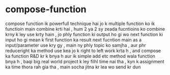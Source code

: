 # compose-function
compose function ik powerfull technique hai jo k  multiple function ko ik functioin main combine krti hai , 
hum 2 ya 2 sy zeada fucntioins ko combine krny k ley use krty hain , jo phly function ki output  ho gi wo next function ki input ho gi mean k first function ka result next fucntion main as a input/parameter use kry gy , main ny phly topic ko samjha , aur phr reduceright ka method use kea jo k right to left work krta h , and compose ka function R&D kr k bnya h aur ik simple add etc method wala function bnya h , baqi big real world project k ley filhl time nai tha , kyn k assignment ka time thora rah gia tha , main socha jitna kr lea wo send  kr dun
